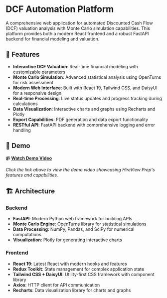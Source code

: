 # DCF Automation Platform

A comprehensive web application for automated Discounted Cash Flow (DCF) valuation analysis with Monte Carlo simulation capabilities. This platform provides both a modern React frontend and a robust FastAPI backend for financial modeling and valuation.

## 🚀 Features

- **Interactive DCF Valuation**: Real-time financial modeling with customizable parameters
- **Monte Carlo Simulation**: Advanced statistical analysis using OpenTurns for risk assessment
- **Modern Web Interface**: Built with React 19, Tailwind CSS, and DaisyUI for a responsive design
- **Real-time Processing**: Live status updates and progress tracking during calculations
- **Data Visualization**: Interactive charts and graphs using Recharts and Plotly
- **Export Capabilities**: PDF generation and data export functionality
- **RESTful API**: FastAPI backend with comprehensive logging and error handling

## 🎥 Demo

📹 **[Watch Demo Video](https://drive.google.com/file/d/1GJpngJhNhCaO8YQfZWhm5zzVYr7yIsne/view?usp=sharing)**

*Click the link above to view the demo video showcasing HireView Prep's features and capabilities.*

## 🏗️ Architecture

### Backend
- **FastAPI**: Modern Python web framework for building APIs
- **Monte Carlo Engine**: OpenTurns library for statistical simulations
- **Data Processing**: NumPy, Pandas, and SciPy for numerical computations
- **Visualization**: Plotly for generating interactive charts

### Frontend
- **React 19**: Latest React with modern hooks and features
- **Redux Toolkit**: State management for complex application state
- **Tailwind CSS + DaisyUI**: Utility-first CSS framework with component library
- **Axios**: HTTP client for API communication
- **Recharts**: Data visualization library for charts and graphs

